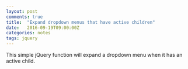 ```yaml
---
layout: post
comments: true
title:  "Expand dropdown menus that have active children"
date:   2016-09-19T09:00:00Z
categories: notes
tags: jquery
---
```


This simple jQuery function will expand a dropdown menu when it has an active child.

<script src="https://gist.github.com/devisscher/384503a85622d764983d5907e120567f.js"></script>